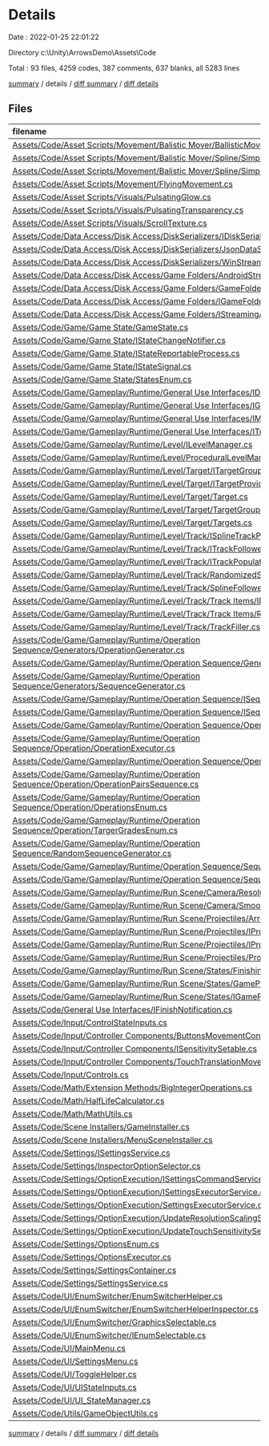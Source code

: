 # Details

Date : 2022-01-25 22:01:22

Directory c:\Unity\ArrowsDemo\Assets\Code

Total : 93 files,  4259 codes, 387 comments, 637 blanks, all 5283 lines

[summary](results.md) / details / [diff summary](diff.md) / [diff details](diff-details.md)

## Files
| filename | language | code | comment | blank | total |
| :--- | :--- | ---: | ---: | ---: | ---: |
| [Assets/Code/Asset Scripts/Movement/Balistic Mover/BallisticMover.cs](/Assets/Code/Asset%20Scripts/Movement/Balistic%20Mover/BallisticMover.cs) | C# | 46 | 0 | 9 | 55 |
| [Assets/Code/Asset Scripts/Movement/Balistic Mover/Spline/SimpleSpline.cs](/Assets/Code/Asset%20Scripts/Movement/Balistic%20Mover/Spline/SimpleSpline.cs) | C# | 84 | 286 | 74 | 444 |
| [Assets/Code/Asset Scripts/Movement/Balistic Mover/Spline/SimpleSplineEditor.cs](/Assets/Code/Asset%20Scripts/Movement/Balistic%20Mover/Spline/SimpleSplineEditor.cs) | C# | 0 | 19 | 2 | 21 |
| [Assets/Code/Asset Scripts/Movement/FlyingMovement.cs](/Assets/Code/Asset%20Scripts/Movement/FlyingMovement.cs) | C# | 30 | 1 | 6 | 37 |
| [Assets/Code/Asset Scripts/Visuals/PulsatingGlow.cs](/Assets/Code/Asset%20Scripts/Visuals/PulsatingGlow.cs) | C# | 30 | 0 | 6 | 36 |
| [Assets/Code/Asset Scripts/Visuals/PulsatingTransparency.cs](/Assets/Code/Asset%20Scripts/Visuals/PulsatingTransparency.cs) | C# | 32 | 0 | 6 | 38 |
| [Assets/Code/Asset Scripts/Visuals/ScrollTexture.cs](/Assets/Code/Asset%20Scripts/Visuals/ScrollTexture.cs) | C# | 26 | 0 | 6 | 32 |
| [Assets/Code/Data Access/Disk Access/DiskSerializers/IDiskSerialization.cs](/Assets/Code/Data%20Access/Disk%20Access/DiskSerializers/IDiskSerialization.cs) | C# | 11 | 0 | 1 | 12 |
| [Assets/Code/Data Access/Disk Access/DiskSerializers/JsonDataStorage.cs](/Assets/Code/Data%20Access/Disk%20Access/DiskSerializers/JsonDataStorage.cs) | C# | 72 | 0 | 12 | 84 |
| [Assets/Code/Data Access/Disk Access/DiskSerializers/WinStreamingAssets.cs](/Assets/Code/Data%20Access/Disk%20Access/DiskSerializers/WinStreamingAssets.cs) | C# | 25 | 0 | 1 | 26 |
| [Assets/Code/Data Access/Disk Access/Game Folders/AndroidStreamingAssets.cs](/Assets/Code/Data%20Access/Disk%20Access/Game%20Folders/AndroidStreamingAssets.cs) | C# | 20 | 0 | 1 | 21 |
| [Assets/Code/Data Access/Disk Access/Game Folders/GameFolders.cs](/Assets/Code/Data%20Access/Disk%20Access/Game%20Folders/GameFolders.cs) | C# | 90 | 0 | 11 | 101 |
| [Assets/Code/Data Access/Disk Access/Game Folders/IGameFolders.cs](/Assets/Code/Data%20Access/Disk%20Access/Game%20Folders/IGameFolders.cs) | C# | 9 | 0 | 1 | 10 |
| [Assets/Code/Data Access/Disk Access/Game Folders/IStreamingAssetsReader.cs](/Assets/Code/Data%20Access/Disk%20Access/Game%20Folders/IStreamingAssetsReader.cs) | C# | 7 | 0 | 1 | 8 |
| [Assets/Code/Game/Game State/GameState.cs](/Assets/Code/Game/Game%20State/GameState.cs) | C# | 217 | 3 | 32 | 252 |
| [Assets/Code/Game/Game State/IStateChangeNotifier.cs](/Assets/Code/Game/Game%20State/IStateChangeNotifier.cs) | C# | 19 | 0 | 4 | 23 |
| [Assets/Code/Game/Game State/IStateReportableProcess.cs](/Assets/Code/Game/Game%20State/IStateReportableProcess.cs) | C# | 17 | 0 | 3 | 20 |
| [Assets/Code/Game/Game State/IStateSignal.cs](/Assets/Code/Game/Game%20State/IStateSignal.cs) | C# | 10 | 0 | 0 | 10 |
| [Assets/Code/Game/Game State/StatesEnum.cs](/Assets/Code/Game/Game%20State/StatesEnum.cs) | C# | 42 | 0 | 5 | 47 |
| [Assets/Code/Game/Gameplay/Runtime/General Use Interfaces/IDamageable.cs](/Assets/Code/Game/Gameplay/Runtime/General%20Use%20Interfaces/IDamageable.cs) | C# | 10 | 0 | 2 | 12 |
| [Assets/Code/Game/Gameplay/Runtime/General Use Interfaces/IGameObjectFillable.cs](/Assets/Code/Game/Gameplay/Runtime/General%20Use%20Interfaces/IGameObjectFillable.cs) | C# | 7 | 0 | 2 | 9 |
| [Assets/Code/Game/Gameplay/Runtime/General Use Interfaces/IMovable.cs](/Assets/Code/Game/Gameplay/Runtime/General%20Use%20Interfaces/IMovable.cs) | C# | 12 | 0 | 1 | 13 |
| [Assets/Code/Game/Gameplay/Runtime/General Use Interfaces/ITransformContainer.cs](/Assets/Code/Game/Gameplay/Runtime/General%20Use%20Interfaces/ITransformContainer.cs) | C# | 7 | 0 | 1 | 8 |
| [Assets/Code/Game/Gameplay/Runtime/Level/ILevelManager.cs](/Assets/Code/Game/Gameplay/Runtime/Level/ILevelManager.cs) | C# | 14 | 0 | 3 | 17 |
| [Assets/Code/Game/Gameplay/Runtime/Level/ProceduralLevelManager.cs](/Assets/Code/Game/Gameplay/Runtime/Level/ProceduralLevelManager.cs) | C# | 83 | 0 | 17 | 100 |
| [Assets/Code/Game/Gameplay/Runtime/Level/Target/ITargetGroup.cs](/Assets/Code/Game/Gameplay/Runtime/Level/Target/ITargetGroup.cs) | C# | 12 | 0 | 1 | 13 |
| [Assets/Code/Game/Gameplay/Runtime/Level/Target/ITargetProvider.cs](/Assets/Code/Game/Gameplay/Runtime/Level/Target/ITargetProvider.cs) | C# | 10 | 0 | 1 | 11 |
| [Assets/Code/Game/Gameplay/Runtime/Level/Target/Target.cs](/Assets/Code/Game/Gameplay/Runtime/Level/Target/Target.cs) | C# | 33 | 0 | 8 | 41 |
| [Assets/Code/Game/Gameplay/Runtime/Level/Target/TargetGroupGenerator.cs](/Assets/Code/Game/Gameplay/Runtime/Level/Target/TargetGroupGenerator.cs) | C# | 118 | 0 | 16 | 134 |
| [Assets/Code/Game/Gameplay/Runtime/Level/Target/Targets.cs](/Assets/Code/Game/Gameplay/Runtime/Level/Target/Targets.cs) | C# | 82 | 0 | 15 | 97 |
| [Assets/Code/Game/Gameplay/Runtime/Level/Track/ISplineTrackProvider.cs](/Assets/Code/Game/Gameplay/Runtime/Level/Track/ISplineTrackProvider.cs) | C# | 13 | 0 | 2 | 15 |
| [Assets/Code/Game/Gameplay/Runtime/Level/Track/ITrackFollower.cs](/Assets/Code/Game/Gameplay/Runtime/Level/Track/ITrackFollower.cs) | C# | 16 | 0 | 2 | 18 |
| [Assets/Code/Game/Gameplay/Runtime/Level/Track/ITrackPopulator.cs](/Assets/Code/Game/Gameplay/Runtime/Level/Track/ITrackPopulator.cs) | C# | 15 | 0 | 1 | 16 |
| [Assets/Code/Game/Gameplay/Runtime/Level/Track/RandomizedSmoothTrackGenerator.cs](/Assets/Code/Game/Gameplay/Runtime/Level/Track/RandomizedSmoothTrackGenerator.cs) | C# | 63 | 0 | 14 | 77 |
| [Assets/Code/Game/Gameplay/Runtime/Level/Track/SplineFollower.cs](/Assets/Code/Game/Gameplay/Runtime/Level/Track/SplineFollower.cs) | C# | 81 | 0 | 15 | 96 |
| [Assets/Code/Game/Gameplay/Runtime/Level/Track/Track Items/IMathContainer.cs](/Assets/Code/Game/Gameplay/Runtime/Level/Track/Track%20Items/IMathContainer.cs) | C# | 8 | 0 | 2 | 10 |
| [Assets/Code/Game/Gameplay/Runtime/Level/Track/Track Items/Ring.cs](/Assets/Code/Game/Gameplay/Runtime/Level/Track/Track%20Items/Ring.cs) | C# | 70 | 0 | 8 | 78 |
| [Assets/Code/Game/Gameplay/Runtime/Level/Track/TrackFiller.cs](/Assets/Code/Game/Gameplay/Runtime/Level/Track/TrackFiller.cs) | C# | 92 | 0 | 21 | 113 |
| [Assets/Code/Game/Gameplay/Runtime/Operation Sequence/Generators/OperationGenerator.cs](/Assets/Code/Game/Gameplay/Runtime/Operation%20Sequence/Generators/OperationGenerator.cs) | C# | 70 | 0 | 7 | 77 |
| [Assets/Code/Game/Gameplay/Runtime/Operation Sequence/Generators/PairGenerator.cs](/Assets/Code/Game/Gameplay/Runtime/Operation%20Sequence/Generators/PairGenerator.cs) | C# | 31 | 0 | 4 | 35 |
| [Assets/Code/Game/Gameplay/Runtime/Operation Sequence/Generators/SequenceGenerator.cs](/Assets/Code/Game/Gameplay/Runtime/Operation%20Sequence/Generators/SequenceGenerator.cs) | C# | 52 | 2 | 5 | 59 |
| [Assets/Code/Game/Gameplay/Runtime/Operation Sequence/ISequenceCalculator.cs](/Assets/Code/Game/Gameplay/Runtime/Operation%20Sequence/ISequenceCalculator.cs) | C# | 11 | 0 | 2 | 13 |
| [Assets/Code/Game/Gameplay/Runtime/Operation Sequence/ISequenceManager.cs](/Assets/Code/Game/Gameplay/Runtime/Operation%20Sequence/ISequenceManager.cs) | C# | 12 | 0 | 1 | 13 |
| [Assets/Code/Game/Gameplay/Runtime/Operation Sequence/Operation/Operation.cs](/Assets/Code/Game/Gameplay/Runtime/Operation%20Sequence/Operation/Operation.cs) | C# | 8 | 0 | 1 | 9 |
| [Assets/Code/Game/Gameplay/Runtime/Operation Sequence/Operation/OperationExecutor.cs](/Assets/Code/Game/Gameplay/Runtime/Operation%20Sequence/Operation/OperationExecutor.cs) | C# | 25 | 0 | 1 | 26 |
| [Assets/Code/Game/Gameplay/Runtime/Operation Sequence/Operation/OperationPair.cs](/Assets/Code/Game/Gameplay/Runtime/Operation%20Sequence/Operation/OperationPair.cs) | C# | 23 | 0 | 5 | 28 |
| [Assets/Code/Game/Gameplay/Runtime/Operation Sequence/Operation/OperationPairsSequence.cs](/Assets/Code/Game/Gameplay/Runtime/Operation%20Sequence/Operation/OperationPairsSequence.cs) | C# | 15 | 2 | 3 | 20 |
| [Assets/Code/Game/Gameplay/Runtime/Operation Sequence/Operation/OperationsEnum.cs](/Assets/Code/Game/Gameplay/Runtime/Operation%20Sequence/Operation/OperationsEnum.cs) | C# | 32 | 0 | 1 | 33 |
| [Assets/Code/Game/Gameplay/Runtime/Operation Sequence/Operation/TargerGradesEnum.cs](/Assets/Code/Game/Gameplay/Runtime/Operation%20Sequence/Operation/TargerGradesEnum.cs) | C# | 50 | 0 | 3 | 53 |
| [Assets/Code/Game/Gameplay/Runtime/Operation Sequence/RandomSequenceGenerator.cs](/Assets/Code/Game/Gameplay/Runtime/Operation%20Sequence/RandomSequenceGenerator.cs) | C# | 117 | 0 | 9 | 126 |
| [Assets/Code/Game/Gameplay/Runtime/Operation Sequence/SequenceContext.cs](/Assets/Code/Game/Gameplay/Runtime/Operation%20Sequence/SequenceContext.cs) | C# | 15 | 0 | 1 | 16 |
| [Assets/Code/Game/Gameplay/Runtime/Operation Sequence/SequenceManager.cs](/Assets/Code/Game/Gameplay/Runtime/Operation%20Sequence/SequenceManager.cs) | C# | 96 | 0 | 19 | 115 |
| [Assets/Code/Game/Gameplay/Runtime/Run Scene/Camera/ResolutionScaler.cs](/Assets/Code/Game/Gameplay/Runtime/Run%20Scene/Camera/ResolutionScaler.cs) | C# | 17 | 0 | 4 | 21 |
| [Assets/Code/Game/Gameplay/Runtime/Run Scene/Camera/SmoothFollow.cs](/Assets/Code/Game/Gameplay/Runtime/Run%20Scene/Camera/SmoothFollow.cs) | C# | 31 | 0 | 5 | 36 |
| [Assets/Code/Game/Gameplay/Runtime/Run Scene/Projectiles/Arrows/ArrowBundle.cs](/Assets/Code/Game/Gameplay/Runtime/Run%20Scene/Projectiles/Arrows/ArrowBundle.cs) | C# | 133 | 0 | 20 | 153 |
| [Assets/Code/Game/Gameplay/Runtime/Run Scene/Projectiles/IProjectile.cs](/Assets/Code/Game/Gameplay/Runtime/Run%20Scene/Projectiles/IProjectile.cs) | C# | 11 | 0 | 1 | 12 |
| [Assets/Code/Game/Gameplay/Runtime/Run Scene/Projectiles/IProjectileProvider.cs](/Assets/Code/Game/Gameplay/Runtime/Run%20Scene/Projectiles/IProjectileProvider.cs) | C# | 9 | 0 | 1 | 10 |
| [Assets/Code/Game/Gameplay/Runtime/Run Scene/Projectiles/ProjectileGenerator.cs](/Assets/Code/Game/Gameplay/Runtime/Run%20Scene/Projectiles/ProjectileGenerator.cs) | C# | 27 | 0 | 4 | 31 |
| [Assets/Code/Game/Gameplay/Runtime/Run Scene/States/FinishingScene.cs](/Assets/Code/Game/Gameplay/Runtime/Run%20Scene/States/FinishingScene.cs) | C# | 183 | 5 | 20 | 208 |
| [Assets/Code/Game/Gameplay/Runtime/Run Scene/States/GamePlayManager.cs](/Assets/Code/Game/Gameplay/Runtime/Run%20Scene/States/GamePlayManager.cs) | C# | 75 | 1 | 17 | 93 |
| [Assets/Code/Game/Gameplay/Runtime/Run Scene/States/IGamePlayManager.cs](/Assets/Code/Game/Gameplay/Runtime/Run%20Scene/States/IGamePlayManager.cs) | C# | 12 | 1 | 1 | 14 |
| [Assets/Code/General Use Interfaces/IFinishNotification.cs](/Assets/Code/General%20Use%20Interfaces/IFinishNotification.cs) | C# | 5 | 0 | 1 | 6 |
| [Assets/Code/Input/ControlStateInputs.cs](/Assets/Code/Input/ControlStateInputs.cs) | C# | 68 | 0 | 13 | 81 |
| [Assets/Code/Input/Controller Components/ButtonsMovementController.cs](/Assets/Code/Input/Controller%20Components/ButtonsMovementController.cs) | C# | 68 | 0 | 8 | 76 |
| [Assets/Code/Input/Controller Components/ISensitivitySetable.cs](/Assets/Code/Input/Controller%20Components/ISensitivitySetable.cs) | C# | 7 | 0 | 0 | 7 |
| [Assets/Code/Input/Controller Components/TouchTranslationMovementController.cs](/Assets/Code/Input/Controller%20Components/TouchTranslationMovementController.cs) | C# | 83 | 1 | 14 | 98 |
| [Assets/Code/Input/Controls.cs](/Assets/Code/Input/Controls.cs) | C# | 440 | 16 | 16 | 472 |
| [Assets/Code/Math/Extension Methods/BigIntegerOperations.cs](/Assets/Code/Math/Extension%20Methods/BigIntegerOperations.cs) | C# | 14 | 0 | 1 | 15 |
| [Assets/Code/Math/HalfLifeCalculator.cs](/Assets/Code/Math/HalfLifeCalculator.cs) | C# | 26 | 0 | 3 | 29 |
| [Assets/Code/Math/MathUtils.cs](/Assets/Code/Math/MathUtils.cs) | C# | 97 | 22 | 15 | 134 |
| [Assets/Code/Scene Installers/GameInstaller.cs](/Assets/Code/Scene%20Installers/GameInstaller.cs) | C# | 52 | 0 | 7 | 59 |
| [Assets/Code/Scene Installers/MenuSceneInstaller.cs](/Assets/Code/Scene%20Installers/MenuSceneInstaller.cs) | C# | 17 | 1 | 2 | 20 |
| [Assets/Code/Settings/ISettingsService.cs](/Assets/Code/Settings/ISettingsService.cs) | C# | 11 | 0 | 2 | 13 |
| [Assets/Code/Settings/InspectorOptionSelector.cs](/Assets/Code/Settings/InspectorOptionSelector.cs) | C# | 10 | 0 | 2 | 12 |
| [Assets/Code/Settings/OptionExecution/ISettingsCommandService.cs](/Assets/Code/Settings/OptionExecution/ISettingsCommandService.cs) | C# | 7 | 0 | 0 | 7 |
| [Assets/Code/Settings/OptionExecution/ISettingsExecutorService.cs](/Assets/Code/Settings/OptionExecution/ISettingsExecutorService.cs) | C# | 8 | 0 | 1 | 9 |
| [Assets/Code/Settings/OptionExecution/SettingsExecutorService.cs](/Assets/Code/Settings/OptionExecution/SettingsExecutorService.cs) | C# | 23 | 0 | 1 | 24 |
| [Assets/Code/Settings/OptionExecution/UpdateResolutionScalingService.cs](/Assets/Code/Settings/OptionExecution/UpdateResolutionScalingService.cs) | C# | 20 | 0 | 2 | 22 |
| [Assets/Code/Settings/OptionExecution/UpdateTouchSensitivityService.cs](/Assets/Code/Settings/OptionExecution/UpdateTouchSensitivityService.cs) | C# | 25 | 0 | 2 | 27 |
| [Assets/Code/Settings/OptionsEnum.cs](/Assets/Code/Settings/OptionsEnum.cs) | C# | 36 | 0 | 4 | 40 |
| [Assets/Code/Settings/OptionsExecutor.cs](/Assets/Code/Settings/OptionsExecutor.cs) | C# | 31 | 0 | 3 | 34 |
| [Assets/Code/Settings/SettingsContainer.cs](/Assets/Code/Settings/SettingsContainer.cs) | C# | 119 | 1 | 10 | 130 |
| [Assets/Code/Settings/SettingsService.cs](/Assets/Code/Settings/SettingsService.cs) | C# | 82 | 0 | 15 | 97 |
| [Assets/Code/UI/EnumSwitcher/EnumSwitcherHelper.cs](/Assets/Code/UI/EnumSwitcher/EnumSwitcherHelper.cs) | C# | 32 | 0 | 6 | 38 |
| [Assets/Code/UI/EnumSwitcher/EnumSwitcherHelperInspector.cs](/Assets/Code/UI/EnumSwitcher/EnumSwitcherHelperInspector.cs) | C# | 44 | 6 | 9 | 59 |
| [Assets/Code/UI/EnumSwitcher/GraphicsSelectable.cs](/Assets/Code/UI/EnumSwitcher/GraphicsSelectable.cs) | C# | 41 | 0 | 6 | 47 |
| [Assets/Code/UI/EnumSwitcher/IEnumSelectable.cs](/Assets/Code/UI/EnumSwitcher/IEnumSelectable.cs) | C# | 10 | 0 | 2 | 12 |
| [Assets/Code/UI/MainMenu.cs](/Assets/Code/UI/MainMenu.cs) | C# | 16 | 0 | 3 | 19 |
| [Assets/Code/UI/SettingsMenu.cs](/Assets/Code/UI/SettingsMenu.cs) | C# | 64 | 19 | 14 | 97 |
| [Assets/Code/UI/ToggleHelper.cs](/Assets/Code/UI/ToggleHelper.cs) | C# | 29 | 0 | 5 | 34 |
| [Assets/Code/UI/UIStateInputs.cs](/Assets/Code/UI/UIStateInputs.cs) | C# | 45 | 0 | 10 | 55 |
| [Assets/Code/UI/UI_StateManager.cs](/Assets/Code/UI/UI_StateManager.cs) | C# | 120 | 0 | 11 | 131 |
| [Assets/Code/Utils/GameObjectUtils.cs](/Assets/Code/Utils/GameObjectUtils.cs) | C# | 21 | 1 | 1 | 23 |

[summary](results.md) / details / [diff summary](diff.md) / [diff details](diff-details.md)